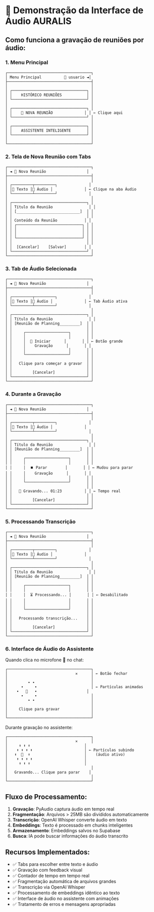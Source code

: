 # 🎤 Demonstração da Interface de Áudio AURALIS

## Como funciona a gravação de reuniões por áudio:

### 1. Menu Principal
```
┌─────────────────────────────────────┐
│ Menu Principal          👤 usuario ◄│
├─────────────────────────────────────┤
│                                     │
│ ┌─────────────────────────────────┐ │
│ │    HISTÓRICO REUNIÕES           │ │
│ └─────────────────────────────────┘ │
│                                     │
│ ┌─────────────────────────────────┐ │
│ │    📝 NOVA REUNIÃO              │ │ ← Clique aqui
│ └─────────────────────────────────┘ │
│                                     │
│ ┌─────────────────────────────────┐ │
│ │    ASSISTENTE INTELIGENTE       │ │
│ └─────────────────────────────────┘ │
│                                     │
└─────────────────────────────────────┘
```

### 2. Tela de Nova Reunião com Tabs
```
┌─────────────────────────────────────┐
│ ◄ 📝 Nova Reunião                  │
├─────────────────────────────────────┤
│                                     │
│ ┌─────────┬─────────┐              │
│ │📝 Texto │🎤 Áudio │              │ ← Clique na aba Áudio
│ └─────────┴─────────┘              │
│                                     │
│ ┌─────────────────────────────────┐ │
│ │ Título da Reunião                │ │
│ │ [____________________________]  │ │
│ │                                 │ │
│ │ Conteúdo da Reunião            │ │
│ │ ┌─────────────────────────────┐ │ │
│ │ │                             │ │ │
│ │ │                             │ │ │
│ │ └─────────────────────────────┘ │ │
│ │                                 │ │
│ │  [Cancelar]    [Salvar]        │ │
│ └─────────────────────────────────┘ │
└─────────────────────────────────────┘
```

### 3. Tab de Áudio Selecionada
```
┌─────────────────────────────────────┐
│ ◄ 📝 Nova Reunião                  │
├─────────────────────────────────────┤
│                                     │
│ ┌─────────┬─────────┐              │
│ │📝 Texto │🎤 Áudio │              │ ← Tab Áudio ativa
│ └─────────┴─────────┘              │
│                                     │
│ ┌─────────────────────────────────┐ │
│ │ Título da Reunião                │ │
│ │ [Reunião de Planning_________]  │ │
│ │                                 │ │
│ │     ┌───────────────────┐       │ │
│ │     │                   │       │ │
│ │     │  🎤 Iniciar      │       │ │ ← Botão grande
│ │     │    Gravação      │       │ │
│ │     │                   │       │ │
│ │     └───────────────────┘       │ │
│ │                                 │ │
│ │   Clique para começar a gravar  │ │
│ │                                 │ │
│ │         [Cancelar]              │ │
│ └─────────────────────────────────┘ │
└─────────────────────────────────────┘
```

### 4. Durante a Gravação
```
┌─────────────────────────────────────┐
│ ◄ 📝 Nova Reunião                  │
├─────────────────────────────────────┤
│                                     │
│ ┌─────────┬─────────┐              │
│ │📝 Texto │🎤 Áudio │              │
│ └─────────┴─────────┘              │
│                                     │
│ ┌─────────────────────────────────┐ │
│ │ Título da Reunião                │ │
│ │ [Reunião de Planning_________]  │ │
│ │                                 │ │
│ │     ┌───────────────────┐       │ │
│ │     │                   │       │ │
│ │     │  ⏹️ Parar        │       │ │ ← Mudou para parar
│ │     │    Gravação      │       │ │
│ │     │                   │       │ │
│ │     └───────────────────┘       │ │
│ │                                 │ │
│ │   🔴 Gravando... 01:23          │ │ ← Tempo real
│ │                                 │ │
│ │         [Cancelar]              │ │
│ └─────────────────────────────────┘ │
└─────────────────────────────────────┘
```

### 5. Processando Transcrição
```
┌─────────────────────────────────────┐
│ ◄ 📝 Nova Reunião                  │
├─────────────────────────────────────┤
│                                     │
│ ┌─────────┬─────────┐              │
│ │📝 Texto │🎤 Áudio │              │
│ └─────────┴─────────┘              │
│                                     │
│ ┌─────────────────────────────────┐ │
│ │ Título da Reunião                │ │
│ │ [Reunião de Planning_________]  │ │
│ │                                 │ │
│ │     ┌───────────────────┐       │ │
│ │     │                   │       │ │
│ │     │  ⏳ Processando... │       │ │ ← Desabilitado
│ │     │                   │       │ │
│ │     │                   │       │ │
│ │     └───────────────────┘       │ │
│ │                                 │ │
│ │   Processando transcrição...    │ │
│ │                                 │ │
│ │         [Cancelar]              │ │
│ └─────────────────────────────────┘ │
└─────────────────────────────────────┘
```

### 6. Interface de Áudio do Assistente
Quando clica no microfone 🎤 no chat:

```
┌─────────────────────────────────────┐
│                              ✕      │ ← Botão fechar
│                                     │
│         ∙ ∙                         │
│      ∙     ∙                        │ ← Partículas animadas
│    ∙   🎤   ∙                      │
│      ∙     ∙                        │
│         ∙ ∙                         │
│                                     │
│     Clique para gravar              │
│                                     │
└─────────────────────────────────────┘
```

Durante gravação no assistente:
```
┌─────────────────────────────────────┐
│                              ✕      │
│     ⬆️ ⬆️ ⬆️                        │
│    ⬆️ ⬆️ ⬆️ ⬆️                       │ ← Partículas subindo
│   ⬆️  🔴  ⬆️                        │    (áudio ativo)
│    ⬆️ ⬆️ ⬆️ ⬆️                       │
│     ⬆️ ⬆️ ⬆️                        │
│                                     │
│   Gravando... Clique para parar    │
│                                     │
└─────────────────────────────────────┘
```

## Fluxo de Processamento:

1. **Gravação**: PyAudio captura áudio em tempo real
2. **Fragmentação**: Arquivos > 25MB são divididos automaticamente
3. **Transcrição**: OpenAI Whisper converte áudio em texto
4. **Embeddings**: Texto é processado em chunks inteligentes
5. **Armazenamento**: Embeddings salvos no Supabase
6. **Busca**: IA pode buscar informações do áudio transcrito

## Recursos Implementados:

- ✅ Tabs para escolher entre texto e áudio
- ✅ Gravação com feedback visual
- ✅ Contador de tempo em tempo real
- ✅ Fragmentação automática de arquivos grandes
- ✅ Transcrição via OpenAI Whisper
- ✅ Processamento de embeddings idêntico ao texto
- ✅ Interface de áudio no assistente com animações
- ✅ Tratamento de erros e mensagens apropriadas